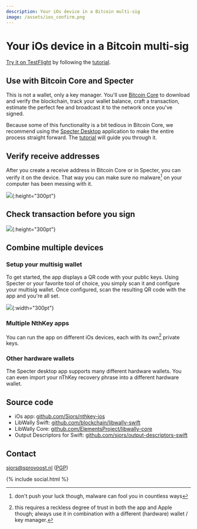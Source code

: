 ```yaml
---
description: Your iOs device in a Bitcoin multi-sig
image: /assets/ios_confirm.png
---
```

# Your iOs device in a Bitcoin multi-sig

[Try it on TestFlight](https://testflight.apple.com/join/Y6cbJbEe) by following the [tutorial](tutorial).

## Use with Bitcoin Core and Specter

This is not a wallet, only a key manager. You'll use [Bitcoin Core](https://bitcoincore.org/en/download/) to download and verify the blockchain, track your wallet balance, craft a transaction, estimate the perfect fee and broadcast it to the network once you've signed.

Because some of this functionality is a bit tedious in Bitcoin Core, we recommend using the [Specter Desktop](https://github.com/cryptoadvance/specter-desktop#specter-desktop) application to make the entire process straight forward. The [tutorial](tutorial) will guide you through it.

## Verify receive addresses

After you create a receive address in Bitcoin Core or in Specter, you can verify it on the device. That way you can make sure no malware[^malware] on your computer has been messing with it.

![](/assets/ios_addresses.png){:height="300pt"}

[^malware]: don't push your luck though, malware can fool you in countless ways

## Check transaction before you sign

![](/assets/ios_confirm.png){:height="300pt"}

## Combine multiple devices

### Setup your multisig wallet

To get started, the app displays a QR code with your public keys. Using Specter
or your favorite tool of choice, you simply scan it and configure your multisig wallet.
Once configured, scan the resulting QR code with the app and you're all set.

![](/assets/export_pubkey.png){:width="300pt"}

### Multiple NthKey apps

You can run the app on different iOs devices, each with its own[^trust] private keys.

[^trust]: this requires a reckless degree of trust in both the app and Apple though; always use it in combination with a different (hardware) wallet / key manager.

### Other hardware wallets

The Specter desktop app supports many different hardware wallets. You can even
import your nThKey recovery phrase into a different hardware wallet.

## Source code

* iOs app: [github.com/Sjors/nthkey-ios](https://github.com/Sjors/nthkey-ios/)
* LibWally Swift: [github.com/blockchain/libwally-swift](https://github.com/blockchain/libwally-swift)
* LibWally Core: [github.com/ElementsProject/libwally-core](https://github.com/ElementsProject/libwally-core)
* Output Descriptors for Swift: [github.com/sjors/output-descriptors-swift](https://github.com/sjors/output-descriptors-swift)

## Contact

[sjors@sprovoost.nl](mailto:sjors@sprovoost.nl) ([PGP](/assets/CC301009.asc))

{% include social.html %}
